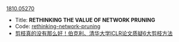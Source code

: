 [1810.05270](https://arxiv.org/pdf/1810.05270.pdf)

* Title: **RETHINKING THE VALUE OF NETWORK PRUNING**
* Code: [rethinking-network-pruning](https://github.com/Eric-mingjie/rethinking-network-pruning)
* [剪枝真的没有那么好！伯克利、清华大学ICLR论文质疑6大剪枝方法](https://zhuanlan.zhihu.com/p/47349303)